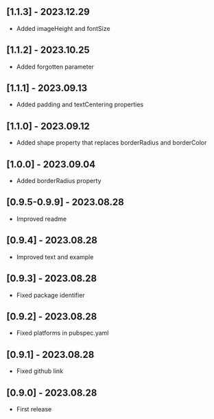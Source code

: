 ## [1.1.3] - 2023.12.29

* Added imageHeight and fontSize

## [1.1.2] - 2023.10.25

* Added forgotten parameter

## [1.1.1] - 2023.09.13

* Added padding and textCentering properties

## [1.1.0] - 2023.09.12

* Added shape property that replaces borderRadius and borderColor

## [1.0.0] - 2023.09.04

* Added borderRadius property

## [0.9.5-0.9.9] - 2023.08.28

* Improved readme

## [0.9.4] - 2023.08.28

* Improved text and example

## [0.9.3] - 2023.08.28

* Fixed package identifier

## [0.9.2] - 2023.08.28

* Fixed platforms in pubspec.yaml

## [0.9.1] - 2023.08.28

* Fixed github link

## [0.9.0] - 2023.08.28

* First release